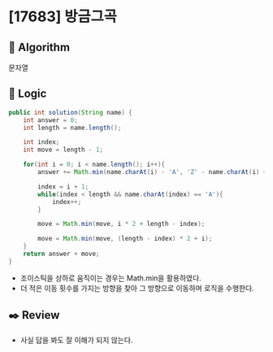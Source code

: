 # [17683] 방금그곡

## :pushpin: **Algorithm**

문자열

## :round_pushpin: **Logic**

```java
public int solution(String name) {
    int answer = 0;
    int length = name.length();

    int index;
    int move = length - 1;

    for(int i = 0; i < name.length(); i++){
        answer += Math.min(name.charAt(i) - 'A', 'Z' - name.charAt(i) + 1);

        index = i + 1;
        while(index < length && name.charAt(index) == 'A'){
            index++;
        }

        move = Math.min(move, i * 2 + length - index);

        move = Math.min(move, (length - index) * 2 + i);
    }
    return answer + move;
}
```
- 조이스틱을 상하로 움직이는 경우는 Math.min을 활용하였다.
- 더 적은 이동 횟수를 가지는 방향을 찾아 그 방향으로 이동하며 로직을 수행한다.

## :black_nib: **Review**

- 사실 답을 봐도 잘 이해가 되지 않는다.
